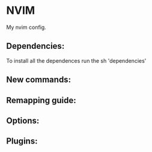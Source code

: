 # NVIM

My nvim config.

## Dependencies:

To install all the dependences run the sh 'dependencies'

## New commands:

## Remapping guide:

## Options:

## Plugins:


